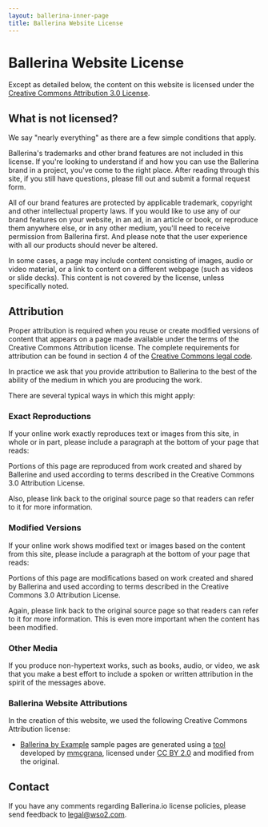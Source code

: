 ```yaml
---
layout: ballerina-inner-page
title: Ballerina Website License
---
```


# Ballerina Website License

Except as detailed below, the content on this website is licensed under the [Creative Commons Attribution 3.0 License](https://creativecommons.org/licenses/by/3.0/us/).

## What is not licensed?
We say "nearly everything" as there are a few simple conditions that apply.

Ballerina's trademarks and other brand features are not included in this license. If you're looking to understand if and how you can use the Ballerina brand in a project, you've come to the right place. After reading through this site, if you still have questions, please fill out and submit a formal request form.

All of our brand features are protected by applicable trademark, copyright and other intellectual property laws. If you would like to use any of our brand features on your website, in an ad, in an article or book, or reproduce them anywhere else, or in any other medium, you'll need to receive permission from Ballerina first. And please note that the user experience with all our products should never be altered.

In some cases, a page may include content consisting of images, audio or video material, or a link to content on a different webpage (such as videos or slide decks). This content is not covered by the license, unless specifically noted.

## Attribution
Proper attribution is required when you reuse or create modified versions of content that appears on a page made available under the terms of the Creative Commons Attribution license. The complete requirements for attribution can be found in section 4 of the [Creative Commons legal code](http://creativecommons.org/licenses/by/3.0/legalcode).

In practice we ask that you provide attribution to Ballerina to the best of the ability of the medium in which you are producing the work.

There are several typical ways in which this might apply:

### Exact Reproductions
If your online work exactly reproduces text or images from this site, in whole or in part, please include a paragraph at the bottom of your page that reads:

Portions of this page are reproduced from work created and shared by Ballerine and used according to terms described in the Creative Commons 3.0 Attribution License.

Also, please link back to the original source page so that readers can refer to it for more information.

### Modified Versions
If your online work shows modified text or images based on the content from this site, please include a paragraph at the bottom of your page that reads:

Portions of this page are modifications based on work created and shared by Ballerina and used according to terms described in the Creative Commons 3.0 Attribution License.

Again, please link back to the original source page so that readers can refer to it for more information. This is even more important when the content has been modified.

### Other Media
If you produce non-hypertext works, such as books, audio, or video, we ask that you make a best effort to include a spoken or written attribution in the spirit of the messages above.

### Ballerina Website Attributions
In the creation of this website, we used the following Creative Commons Attribution license: 

* [Ballerina by Example](https://ballerina.io/learn/by-example/) sample pages are generated using a [tool](https://github.com/mmcgrana/gobyexample/) developed by [mmcgrana](https://github.com/mmcgrana), licensed under [CC BY 2.0](https://creativecommons.org/licenses/by/2.0/) and modified from the original.

## Contact
If you have any comments regarding Ballerina.io license policies, please send feedback to [legal@wso2.com](mailto:legal@wso2.com).
